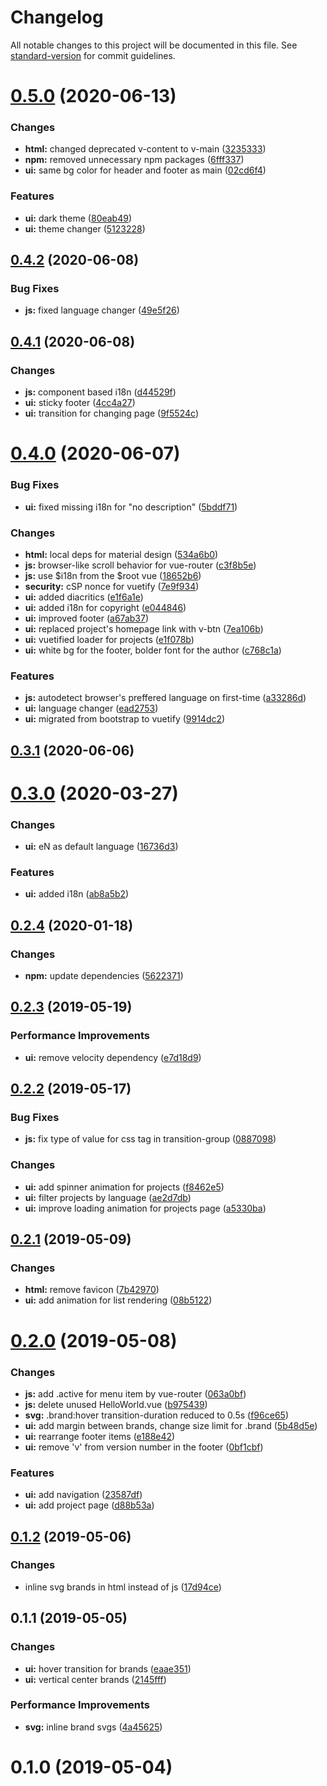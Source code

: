 # Changelog

All notable changes to this project will be documented in this file. See [standard-version](https://github.com/conventional-changelog/standard-version) for commit guidelines.

# [0.5.0](https://github.com/Redpoint1/personal-page/compare/v0.4.2...v0.5.0) (2020-06-13)


### Changes

* **html:** changed deprecated v-content to v-main ([3235333](https://github.com/Redpoint1/personal-page/commit/3235333))
* **npm:** removed unnecessary npm packages ([6fff337](https://github.com/Redpoint1/personal-page/commit/6fff337))
* **ui:** same bg color for header and footer as main ([02cd6f4](https://github.com/Redpoint1/personal-page/commit/02cd6f4))


### Features

* **ui:** dark theme ([80eab49](https://github.com/Redpoint1/personal-page/commit/80eab49))
* **ui:** theme changer ([5123228](https://github.com/Redpoint1/personal-page/commit/5123228))



## [0.4.2](https://github.com/Redpoint1/personal-page/compare/v0.4.1...v0.4.2) (2020-06-08)


### Bug Fixes

* **js:** fixed language changer ([49e5f26](https://github.com/Redpoint1/personal-page/commit/49e5f26))



## [0.4.1](https://github.com/Redpoint1/personal-page/compare/v0.4.0...v0.4.1) (2020-06-08)


### Changes

* **js:** component based i18n ([d44529f](https://github.com/Redpoint1/personal-page/commit/d44529f))
* **ui:** sticky footer ([4cc4a27](https://github.com/Redpoint1/personal-page/commit/4cc4a27))
* **ui:** transition for changing page ([9f5524c](https://github.com/Redpoint1/personal-page/commit/9f5524c))



# [0.4.0](https://github.com/Redpoint1/personal-page/compare/v0.3.1...v0.4.0) (2020-06-07)


### Bug Fixes

* **ui:** fixed missing i18n for "no description" ([5bddf71](https://github.com/Redpoint1/personal-page/commit/5bddf71))


### Changes

* **html:** local deps for material design ([534a6b0](https://github.com/Redpoint1/personal-page/commit/534a6b0))
* **js:** browser-like scroll behavior for vue-router ([c3f8b5e](https://github.com/Redpoint1/personal-page/commit/c3f8b5e))
* **js:** use $i18n from the $root vue ([18652b6](https://github.com/Redpoint1/personal-page/commit/18652b6))
* **security:** cSP nonce for vuetify ([7e9f934](https://github.com/Redpoint1/personal-page/commit/7e9f934))
* **ui:** added diacritics ([e1f6a1e](https://github.com/Redpoint1/personal-page/commit/e1f6a1e))
* **ui:** added i18n for copyright ([e044846](https://github.com/Redpoint1/personal-page/commit/e044846))
* **ui:** improved footer ([a67ab37](https://github.com/Redpoint1/personal-page/commit/a67ab37))
* **ui:** replaced project's homepage link with v-btn ([7ea106b](https://github.com/Redpoint1/personal-page/commit/7ea106b))
* **ui:** vuetified loader for projects ([e1f078b](https://github.com/Redpoint1/personal-page/commit/e1f078b))
* **ui:** white bg for the footer, bolder font for the author ([c768c1a](https://github.com/Redpoint1/personal-page/commit/c768c1a))


### Features

* **js:** autodetect browser's preffered language on first-time ([a33286d](https://github.com/Redpoint1/personal-page/commit/a33286d))
* **ui:** language changer ([ead2753](https://github.com/Redpoint1/personal-page/commit/ead2753))
* **ui:** migrated from bootstrap to vuetify ([9914dc2](https://github.com/Redpoint1/personal-page/commit/9914dc2))



## [0.3.1](https://github.com/Redpoint1/personal-page/compare/v0.3.0...v0.3.1) (2020-06-06)



# [0.3.0](https://github.com/Redpoint1/personal-page/compare/v0.2.4...v0.3.0) (2020-03-27)


### Changes

* **ui:** eN as default language ([16736d3](https://github.com/Redpoint1/personal-page/commit/16736d3))


### Features

* **ui:** added i18n ([ab8a5b2](https://github.com/Redpoint1/personal-page/commit/ab8a5b2))



## [0.2.4](https://github.com/Redpoint1/personal-page/compare/v0.2.3...v0.2.4) (2020-01-18)


### Changes

* **npm:** update dependencies ([5622371](https://github.com/Redpoint1/personal-page/commit/5622371))



## [0.2.3](https://github.com/Redpoint1/personal-page/compare/v0.2.2...v0.2.3) (2019-05-19)


### Performance Improvements

* **ui:** remove velocity dependency ([e7d18d9](https://github.com/Redpoint1/personal-page/commit/e7d18d9))



## [0.2.2](https://github.com/Redpoint1/personal-page/compare/v0.2.1...v0.2.2) (2019-05-17)


### Bug Fixes

* **js:** fix type of value for css tag in transition-group ([0887098](https://github.com/Redpoint1/personal-page/commit/0887098))


### Changes

* **ui:** add spinner animation for projects ([f8462e5](https://github.com/Redpoint1/personal-page/commit/f8462e5))
* **ui:** filter projects by language ([ae2d7db](https://github.com/Redpoint1/personal-page/commit/ae2d7db))
* **ui:** improve loading animation for projects page ([a5330ba](https://github.com/Redpoint1/personal-page/commit/a5330ba))



## [0.2.1](https://github.com/Redpoint1/personal-page/compare/v0.2.0...v0.2.1) (2019-05-09)


### Changes

* **html:** remove favicon ([7b42970](https://github.com/Redpoint1/personal-page/commit/7b42970))
* **ui:** add animation for list rendering ([08b5122](https://github.com/Redpoint1/personal-page/commit/08b5122))



# [0.2.0](https://github.com/Redpoint1/personal-page/compare/v0.1.2...v0.2.0) (2019-05-08)


### Changes

* **js:** add .active for menu item by vue-router ([063a0bf](https://github.com/Redpoint1/personal-page/commit/063a0bf))
* **js:** delete unused HelloWorld.vue ([b975439](https://github.com/Redpoint1/personal-page/commit/b975439))
* **svg:** .brand:hover transition-duration reduced to 0.5s ([f96ce65](https://github.com/Redpoint1/personal-page/commit/f96ce65))
* **ui:** add margin between brands, change size limit for .brand ([5b48d5e](https://github.com/Redpoint1/personal-page/commit/5b48d5e))
* **ui:** rearrange footer items ([e188e42](https://github.com/Redpoint1/personal-page/commit/e188e42))
* **ui:** remove 'v' from version number in the footer ([0bf1cbf](https://github.com/Redpoint1/personal-page/commit/0bf1cbf))


### Features

* **ui:** add navigation ([23587df](https://github.com/Redpoint1/personal-page/commit/23587df))
* **ui:** add project page ([d88b53a](https://github.com/Redpoint1/personal-page/commit/d88b53a))



## [0.1.2](https://github.com/Redpoint1/personal-page/compare/v0.1.1...v0.1.2) (2019-05-06)


### Changes

* inline svg brands in html instead of js ([17d94ce](https://github.com/Redpoint1/personal-page/commit/17d94ce))



## 0.1.1 (2019-05-05)


### Changes

* **ui:** hover transition for brands ([eaae351](https://github.com/Redpoint1/personal-page/commit/eaae351))
* **ui:** vertical center brands ([2145fff](https://github.com/Redpoint1/personal-page/commit/2145fff))


### Performance Improvements

* **svg:** inline brand svgs ([4a45625](https://github.com/Redpoint1/personal-page/commit/4a45625))



# 0.1.0 (2019-05-04)
